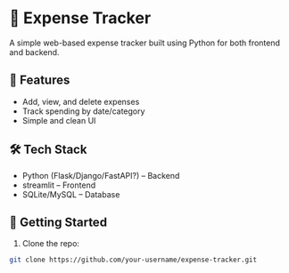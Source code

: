 # 💸 Expense Tracker

A simple web-based expense tracker built using Python for both frontend and backend.

## 🔧 Features
- Add, view, and delete expenses
- Track spending by date/category
- Simple and clean UI

## 🛠️ Tech Stack
- Python (Flask/Django/FastAPI?) – Backend
- streamlit – Frontend
- SQLite/MySQL – Database

## 🚀 Getting Started

1. Clone the repo:
```bash
git clone https://github.com/your-username/expense-tracker.git
